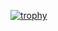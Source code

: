 [![trophy](https://github-profile-trophy.vercel.app/?username=ryo-ma&theme=radical)](https://github.com/ryo-ma/github-profile-trophy)
